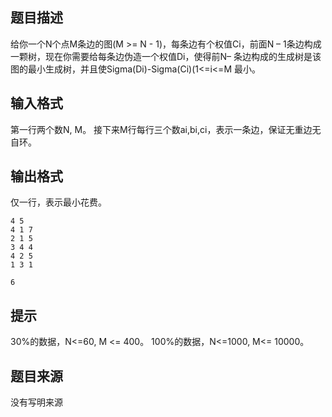 


## 题目描述
给你一个N个点M条边的图(M >= N - 1)，每条边有个权值Ci，前面N – 1条边构成一颗树，现在你需要给每条边伪造一个权值Di，使得前N– 条边构成的生成树是该图的最小生成树，并且使Sigma(Di)-Sigma(Ci)(1<=i<=M 最小。
## 输入格式
第一行两个数N, M。
接下来M行每行三个数ai,bi,ci，表示一条边，保证无重边无自环。
## 输出格式
仅一行，表示最小花费。

```input1
4 5 
4 1 7 
2 1 5 
3 4 4 
4 2 5 
1 3 1

```

```output1
6
```

## 提示
30%的数据，N<=60, M <= 400。
100%的数据，N<=1000, M<= 10000。
## 题目来源
没有写明来源


